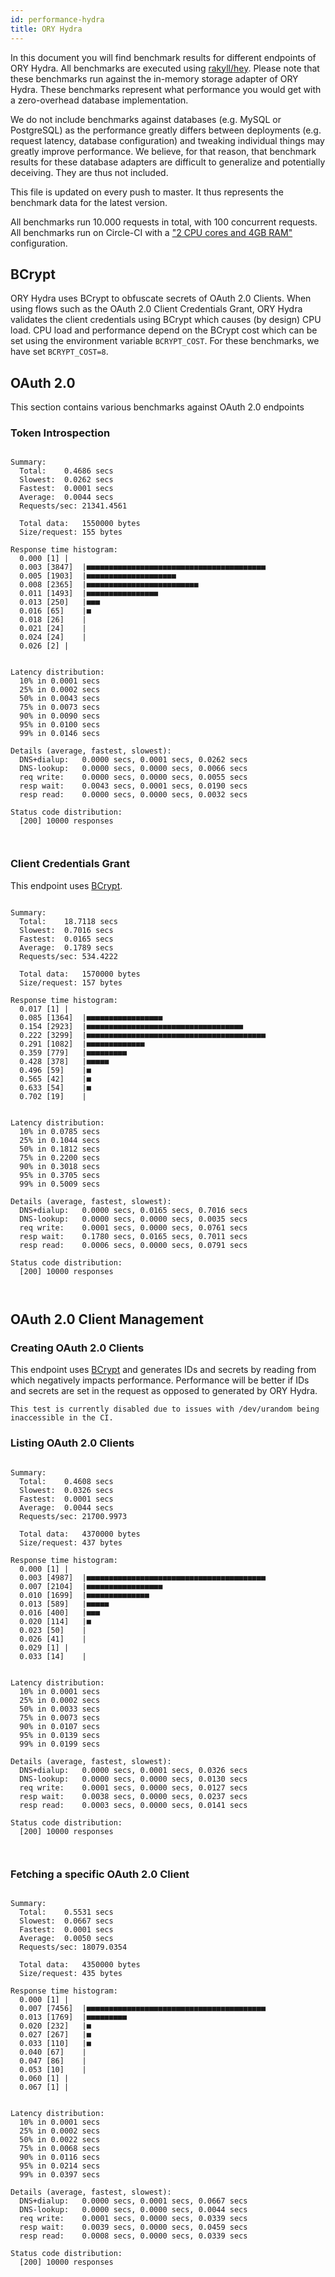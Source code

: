 ```yaml
---
id: performance-hydra
title: ORY Hydra
---
```


In this document you will find benchmark results for different endpoints of ORY Hydra. All benchmarks are executed
using [rakyll/hey](https://github.com/rakyll/hey). Please note that these benchmarks run against the in-memory storage
adapter of ORY Hydra. These benchmarks represent what performance you would get with a zero-overhead database implementation.

We do not include benchmarks against databases (e.g. MySQL or PostgreSQL) as the performance greatly differs between
deployments (e.g. request latency, database configuration) and tweaking individual things may greatly improve performance.
We believe, for that reason, that benchmark results for these database adapters are difficult to generalize and potentially
deceiving. They are thus not included.

This file is updated on every push to master. It thus represents the benchmark data for the latest version.

All benchmarks run 10.000 requests in total, with 100 concurrent requests. All benchmarks run on Circle-CI with a
["2 CPU cores and 4GB RAM"](https://support.circleci.com/hc/en-us/articles/360000489307-Why-do-my-tests-take-longer-to-run-on-CircleCI-than-locally-)
configuration.

## BCrypt

ORY Hydra uses BCrypt to obfuscate secrets of OAuth 2.0 Clients. When using flows such as the OAuth 2.0 Client Credentials
Grant, ORY Hydra validates the client credentials using BCrypt which causes (by design) CPU load. CPU load and performance
depend on the BCrypt cost which can be set using the environment variable `BCRYPT_COST`. For these benchmarks,
we have set `BCRYPT_COST=8`.

## OAuth 2.0

This section contains various benchmarks against OAuth 2.0 endpoints

### Token Introspection

```

Summary:
  Total:	0.4686 secs
  Slowest:	0.0262 secs
  Fastest:	0.0001 secs
  Average:	0.0044 secs
  Requests/sec:	21341.4561
  
  Total data:	1550000 bytes
  Size/request:	155 bytes

Response time histogram:
  0.000 [1]	|
  0.003 [3847]	|■■■■■■■■■■■■■■■■■■■■■■■■■■■■■■■■■■■■■■■■
  0.005 [1903]	|■■■■■■■■■■■■■■■■■■■■
  0.008 [2365]	|■■■■■■■■■■■■■■■■■■■■■■■■■
  0.011 [1493]	|■■■■■■■■■■■■■■■■
  0.013 [250]	|■■■
  0.016 [65]	|■
  0.018 [26]	|
  0.021 [24]	|
  0.024 [24]	|
  0.026 [2]	|


Latency distribution:
  10% in 0.0001 secs
  25% in 0.0002 secs
  50% in 0.0043 secs
  75% in 0.0073 secs
  90% in 0.0090 secs
  95% in 0.0100 secs
  99% in 0.0146 secs

Details (average, fastest, slowest):
  DNS+dialup:	0.0000 secs, 0.0001 secs, 0.0262 secs
  DNS-lookup:	0.0000 secs, 0.0000 secs, 0.0066 secs
  req write:	0.0000 secs, 0.0000 secs, 0.0055 secs
  resp wait:	0.0043 secs, 0.0001 secs, 0.0190 secs
  resp read:	0.0000 secs, 0.0000 secs, 0.0032 secs

Status code distribution:
  [200]	10000 responses



```

### Client Credentials Grant

This endpoint uses [BCrypt](#bcrypt).

```

Summary:
  Total:	18.7118 secs
  Slowest:	0.7016 secs
  Fastest:	0.0165 secs
  Average:	0.1789 secs
  Requests/sec:	534.4222
  
  Total data:	1570000 bytes
  Size/request:	157 bytes

Response time histogram:
  0.017 [1]	|
  0.085 [1364]	|■■■■■■■■■■■■■■■■■
  0.154 [2923]	|■■■■■■■■■■■■■■■■■■■■■■■■■■■■■■■■■■■
  0.222 [3299]	|■■■■■■■■■■■■■■■■■■■■■■■■■■■■■■■■■■■■■■■■
  0.291 [1082]	|■■■■■■■■■■■■■
  0.359 [779]	|■■■■■■■■■
  0.428 [378]	|■■■■■
  0.496 [59]	|■
  0.565 [42]	|■
  0.633 [54]	|■
  0.702 [19]	|


Latency distribution:
  10% in 0.0785 secs
  25% in 0.1044 secs
  50% in 0.1812 secs
  75% in 0.2200 secs
  90% in 0.3018 secs
  95% in 0.3705 secs
  99% in 0.5009 secs

Details (average, fastest, slowest):
  DNS+dialup:	0.0000 secs, 0.0165 secs, 0.7016 secs
  DNS-lookup:	0.0000 secs, 0.0000 secs, 0.0035 secs
  req write:	0.0001 secs, 0.0000 secs, 0.0761 secs
  resp wait:	0.1780 secs, 0.0165 secs, 0.7011 secs
  resp read:	0.0006 secs, 0.0000 secs, 0.0791 secs

Status code distribution:
  [200]	10000 responses



```

## OAuth 2.0 Client Management

### Creating OAuth 2.0 Clients

This endpoint uses [BCrypt](#bcrypt) and generates IDs and secrets by reading from  which negatively impacts
performance. Performance will be better if IDs and secrets are set in the request as opposed to generated by ORY Hydra.

```
This test is currently disabled due to issues with /dev/urandom being inaccessible in the CI.
```

### Listing OAuth 2.0 Clients

```

Summary:
  Total:	0.4608 secs
  Slowest:	0.0326 secs
  Fastest:	0.0001 secs
  Average:	0.0044 secs
  Requests/sec:	21700.9973
  
  Total data:	4370000 bytes
  Size/request:	437 bytes

Response time histogram:
  0.000 [1]	|
  0.003 [4987]	|■■■■■■■■■■■■■■■■■■■■■■■■■■■■■■■■■■■■■■■■
  0.007 [2104]	|■■■■■■■■■■■■■■■■■
  0.010 [1699]	|■■■■■■■■■■■■■■
  0.013 [589]	|■■■■■
  0.016 [400]	|■■■
  0.020 [114]	|■
  0.023 [50]	|
  0.026 [41]	|
  0.029 [1]	|
  0.033 [14]	|


Latency distribution:
  10% in 0.0001 secs
  25% in 0.0002 secs
  50% in 0.0033 secs
  75% in 0.0073 secs
  90% in 0.0107 secs
  95% in 0.0139 secs
  99% in 0.0199 secs

Details (average, fastest, slowest):
  DNS+dialup:	0.0000 secs, 0.0001 secs, 0.0326 secs
  DNS-lookup:	0.0000 secs, 0.0000 secs, 0.0130 secs
  req write:	0.0001 secs, 0.0000 secs, 0.0127 secs
  resp wait:	0.0038 secs, 0.0000 secs, 0.0237 secs
  resp read:	0.0003 secs, 0.0000 secs, 0.0141 secs

Status code distribution:
  [200]	10000 responses



```

### Fetching a specific OAuth 2.0 Client

```

Summary:
  Total:	0.5531 secs
  Slowest:	0.0667 secs
  Fastest:	0.0001 secs
  Average:	0.0050 secs
  Requests/sec:	18079.0354
  
  Total data:	4350000 bytes
  Size/request:	435 bytes

Response time histogram:
  0.000 [1]	|
  0.007 [7456]	|■■■■■■■■■■■■■■■■■■■■■■■■■■■■■■■■■■■■■■■■
  0.013 [1769]	|■■■■■■■■■
  0.020 [232]	|■
  0.027 [267]	|■
  0.033 [110]	|■
  0.040 [67]	|
  0.047 [86]	|
  0.053 [10]	|
  0.060 [1]	|
  0.067 [1]	|


Latency distribution:
  10% in 0.0001 secs
  25% in 0.0002 secs
  50% in 0.0022 secs
  75% in 0.0068 secs
  90% in 0.0116 secs
  95% in 0.0214 secs
  99% in 0.0397 secs

Details (average, fastest, slowest):
  DNS+dialup:	0.0000 secs, 0.0001 secs, 0.0667 secs
  DNS-lookup:	0.0000 secs, 0.0000 secs, 0.0044 secs
  req write:	0.0001 secs, 0.0000 secs, 0.0339 secs
  resp wait:	0.0039 secs, 0.0000 secs, 0.0459 secs
  resp read:	0.0008 secs, 0.0000 secs, 0.0339 secs

Status code distribution:
  [200]	10000 responses



```
